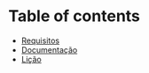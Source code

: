 # Table of contents

* [Requisitos](README.md)
* [Documentação](documentacao.md)
* [Lição](licao.md)
